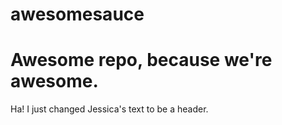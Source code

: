 # awesomesauce
# Awesome repo, because we're awesome.

Ha! I just changed Jessica's text to be a header.
